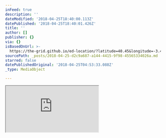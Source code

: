 ```yaml
---
inFeed: true
description: ''
dateModified: '2018-04-25T18:40:00.113Z'
datePublished: '2018-04-25T18:40:01.426Z'
title: ''
author: []
publisher: {}
via: {}
isBasedOnUrl: >-
  https://the-grid.github.io/ed-location/?latitude=40.45&longitude=-3.48306&zoom=12&address=Torrej%C3%B3n%20de%20Ardoz%2C%20Madrid%2C%20Spain
sourcePath: _posts/2018-04-25-d2c9a687-a144-4415-9f98-45565334026a.md
starred: false
datePublishedOriginal: '2018-04-25T04:53:33.088Z'
_type: MediaObject

---
```

<iframe src="https://the-grid.github.io/ed-location/?latitude=40.45&amp;longitude=-3.48306&amp;zoom=12&amp;address=Torrej%C3%B3n%20de%20Ardoz%2C%20Madrid%2C%20Spain" style=""></iframe>